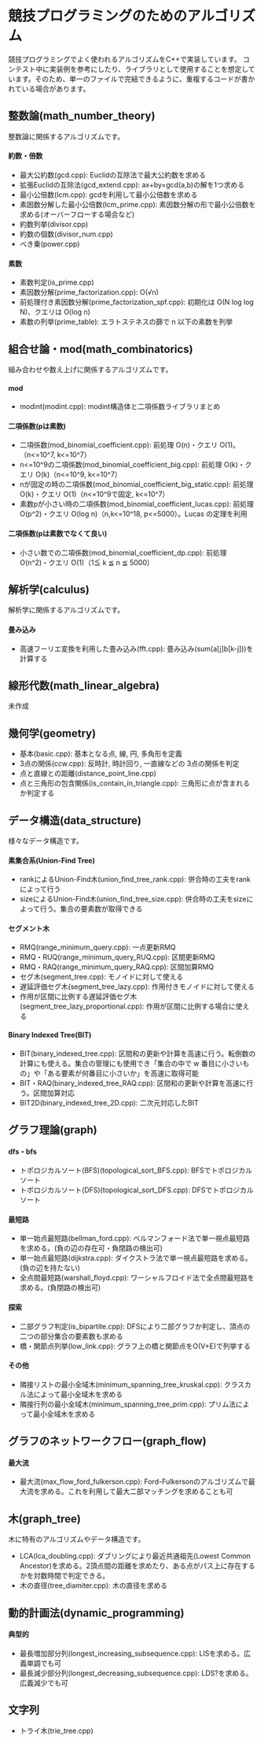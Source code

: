 # 競技プログラミングのためのアルゴリズム
競技プログラミングでよく使われるアルゴリズムをC++で実装しています。
コンテスト中に実装例を参考にしたり、ライブラリとして使用することを想定しています。そのため、単一のファイルで完結できるように、重複するコードが書かれている場合があります。

## 整数論(math_number_theory)
整数論に関係するアルゴリズムです。
#### 約数・倍数
- 最大公約数(gcd.cpp): Euclidの互除法で最大公約数を求める
- 拡張Euclidの互除法(gcd_extend.cpp): ax+by=gcd(a,b)の解を1つ求める
- 最小公倍数(lcm.cpp): gcdを利用して最小公倍数を求める
- 素因数分解した最小公倍数(lcm_prime.cpp): 素因数分解の形で最小公倍数を求める(オーバーフローする場合など)
- 約数列挙(divisor.cpp)
- 約数の個数(divisor_num.cpp)
- べき乗(power.cpp)

#### 素数
- 素数判定(is_prime.cpp)
- 素因数分解(prime_factorization.cpp): O(√n)
- 前処理付き素因数分解(prime_factorization_spf.cpp): 初期化は O(N log log N)、クエリは O(log n)
- 素数の列挙(prime_table): エラトステネスの篩で n 以下の素数を列挙

## 組合せ論・mod(math_combinatorics)
組み合わせや数え上げに関係するアルゴリズムです。
#### mod
- modint(modint.cpp): modint構造体と二項係数ライブラリまとめ

#### 二項係数(pは素数)
- 二項係数(mod_binomial_coefficient.cpp): 前処理 O(n)・クエリ O(1)。（n<=10^7, k<=10^7）
- n<=10^9の二項係数(mod_binomial_coefficient_big.cpp): 前処理 O(k)・クエリ O(k)（n<=10^9, k<=10^7）
- nが固定の時の二項係数(mod_binomial_coefficient_big_static.cpp): 前処理 O(k)・クエリ O(1)（n<=10^9で固定, k<=10^7）
- 素数pが小さい時の二項係数(mod_binomial_coefficient_lucas.cpp): 前処理 O(p^2)・クエリ O(log n)（n,k<=10^18, p<=5000）。Lucas の定理を利用

#### 二項係数(pは素数でなくて良い)
- 小さい数での二項係数(mod_binomial_coefficient_dp.cpp): 前処理 O(n^2)・クエリ O(1)（1≦ k ≦ n ≦ 5000）


## 解析学(calculus)
解析学に関係するアルゴリズムです。
#### 畳み込み
- 高速フーリエ変換を利用した畳み込み(fft.cpp): 畳み込み(sum(a[j]b[k-j]))を計算する

## 線形代数(math_linear_algebra)
未作成

## 幾何学(geometry)
- 基本(basic.cpp): 基本となる点, 線, 円, 多角形を定義
- 3点の関係(ccw.cpp): 反時計, 時計回り, 一直線などの 3点の関係を判定
- 点と直線との距離(distance_point_line.cpp)
- 点と三角形の包含関係(is_contain_in_triangle.cpp): 三角形に点が含まれるか判定する


## データ構造(data_structure)
  様々なデータ構造です。
#### 素集合系(Union-Find Tree)
- rankによるUnion-Find木(union_find_tree_rank.cpp): 併合時の工夫をrankによって行う
- sizeによるUnion-Find木(union_find_tree_size.cpp): 併合時の工夫をsizeによって行う。集合の要素数が取得できる

#### セグメント木
- RMQ(range_minimum_query.cpp): 一点更新RMQ
- RMQ・RUQ(range_minimum_query_RUQ.cpp): 区間更新RMQ
- RMQ・RAQ(range_minimum_query_RAQ.cpp): 区間加算RMQ
- セグ木(segment_tree.cpp): モノイドに対して使える
- 遅延評価セグ木(segment_tree_lazy.cpp): 作用付きモノイドに対して使える
- 作用が区間に比例する遅延評価セグ木(segment_tree_lazy_proportional.cpp): 作用が区間に比例する場合に使える

#### Binary Indexed Tree(BIT)
- BIT(binary_indexed_tree.cpp): 区間和の更新や計算を高速に行う。転倒数の計算にも使える。集合の管理にも使用でき「集合の中で w 番目に小さいもの」や「ある要素が何番目に小さいか」を高速に取得可能
- BIT・RAQ(binary_indexed_tree_RAQ.cpp): 区間和の更新や計算を高速に行う。区間加算対応
- BIT2D(binary_indexed_tree_2D.cpp): 二次元対応したBIT


## グラフ理論(graph)
#### dfs・bfs
- トポロジカルソート(BFS)(topological_sort_BFS.cpp): BFSでトポロジカルソート
- トポロジカルソート(DFS)(topological_sort_DFS.cpp): DFSでトポロジカルソート

#### 最短路
- 単一始点最短路(bellman_ford.cpp): ベルマンフォード法で単一視点最短路を求める。(負の辺の存在可・負閉路の検出可)
- 単一始点最短路(dijkstra.cpp): ダイクストラ法で単一視点最短路を求める。(負の辺を持たない)
- 全点間最短路(warshall_floyd.cpp): ワーシャルフロイド法で全点間最短路を求める。(負閉路の検出可)
#### 探索
- 二部グラフ判定(is_bipartite.cpp): DFSにより二部グラフか判定し、頂点の二つの部分集合の要素数も求める
- 橋・関節点列挙(low_link.cpp): グラフ上の橋と関節点をO(V+E)で列挙する

#### その他
- 隣接リストの最小全域木(minimum_spanning_tree_kruskal.cpp): クラスカル法によって最小全域木を求める
- 隣接行列の最小全域木(minimum_spanning_tree_prim.cpp): プリム法によって最小全域木を求める

## グラフのネットワークフロー(graph_flow)
#### 最大流
- 最大流(max_flow_ford_fulkerson.cpp): Ford-Fulkersonのアルゴリズムで最大流を求める。これを利用して最大二部マッチングを求めることも可

## 木(graph_tree)
木に特有のアルゴリズムやデータ構造です。
- LCA(lca_doubling.cpp): ダブリングにより最近共通祖先(Lowest Common Ancestor)を求める。2頂点間の距離を求めたり、ある点がパス上に存在するかを対数時間で判定できる。
- 木の直径(tree_diamiter.cpp): 木の直径を求める

## 動的計画法(dynamic_programming)
#### 典型的
- 最長増加部分列(longest_increasing_subsequence.cpp): LISを求める。広義単調でも可
- 最長減少部分列(longest_decreasing_subsequence.cpp): LDS?を求める。広義減少でも可

## 文字列
- トライ木(trie_tree.cpp)
